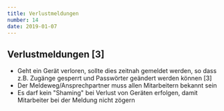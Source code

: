 ```yaml
---
title: Verlustmeldungen
number: 14
date: 2019-01-07
---
```

## Verlustmeldungen [3]
* Geht ein Gerät verloren, sollte dies zeitnah gemeldet werden, so dass z.B. Zugänge gesperrt und Passwörter geändert werden können [3]
* Der Meldeweg/Ansprechpartner muss allen Mitarbeitern bekannt sein
* Es darf kein "Shaming" bei Verlust von Geräten erfolgen, damit Mitarbeiter bei der Meldung nicht zögern